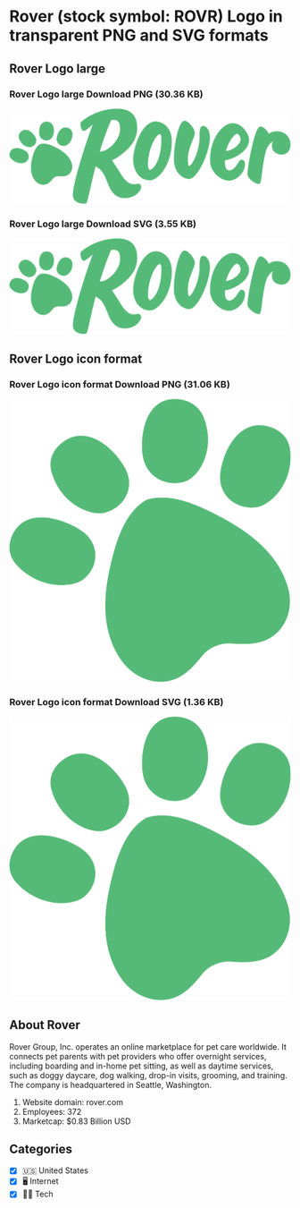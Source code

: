 # Rover (stock symbol: ROVR) Logo in transparent PNG and SVG formats

## Rover Logo large

### Rover Logo large Download PNG (30.36 KB)

![Rover Logo large Download PNG (30.36 KB)](/img/orig/ROVR_BIG-4de80672.png)

### Rover Logo large Download SVG (3.55 KB)

![Rover Logo large Download SVG (3.55 KB)](/img/orig/ROVR_BIG-f08128b5.svg)

## Rover Logo icon format

### Rover Logo icon format Download PNG (31.06 KB)

![Rover Logo icon format Download PNG (31.06 KB)](/img/orig/ROVR-9f6b3a9f.png)

### Rover Logo icon format Download SVG (1.36 KB)

![Rover Logo icon format Download SVG (1.36 KB)](/img/orig/ROVR-2c6553ff.svg)

## About Rover

Rover Group, Inc. operates an online marketplace for pet care worldwide. It connects pet parents with pet providers who offer overnight services, including boarding and in-home pet sitting, as well as daytime services, such as doggy daycare, dog walking, drop-in visits, grooming, and training. The company is headquartered in Seattle, Washington.

1. Website domain: rover.com
2. Employees: 372
3. Marketcap: $0.83 Billion USD


## Categories
- [x] 🇺🇸 United States
- [x] 🖥️ Internet
- [x] 👩‍💻 Tech
